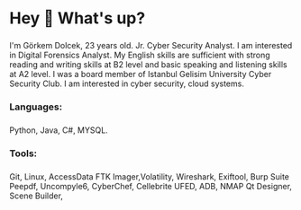 <h1 align="left">Hey 👋 What's up?</h1>

###

<p align="left">I'm Görkem Dolcek, 23 years old. Jr. Cyber Security Analyst. I am interested in Digital Forensics Analyst.
 My English skills are sufficient with strong reading and writing skills at B2 level and basic speaking and
 listening skills at A2 level. I was a board member of Istanbul Gelisim University Cyber Security Club.
 I am interested in cyber security, cloud systems. </p>

###

<h3 align="left">Languages:</h3>

###

Python, Java, C#, MYSQL.

###

<h3 align="left"> Tools: </h3>

###

Git, Linux, AccessData FTK Imager,Volatility, Wireshark, Exiftool, Burp Suite
Peepdf, Uncompyle6, CyberChef, Cellebrite UFED, ADB, NMAP
Qt Designer, Scene Builder, 

###


### 


